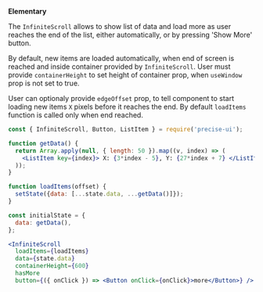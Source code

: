 **Elementary**

The `InfiniteScroll` allows to show list of data and load more as user reaches the end of the list, either automatically, or by pressing 'Show More' button.

By default, new items are loaded automatically, when end of screen is reached and inside container provided by `InfiniteScroll`. User must provide `containerHeight` to set height of container prop, when `useWindow` prop is not set to true.

User can optionaly provide `edgeOffset` prop, to tell component to start loading new items `X` pixels before it reaches the end. By default `loadItems` function is called only when end reached.

```jsx
const { InfiniteScroll, Button, ListItem } = require('precise-ui');

function getData() {
  return Array.apply(null, { length: 50 }).map((v, index) => (
    <ListItem key={index}> X: {3*index - 5}, Y: {27*index + 7} </ListItem>
  ));
}

function loadItems(offset) {
  setState({data: [...state.data, ...getData()]});
}

const initialState = {
  data: getData(),
};

<InfiniteScroll
  loadItems={loadItems}
  data={state.data}
  containerHeight={600}
  hasMore
  button={({ onClick }) => <Button onClick={onClick}>more</Button>} />
```
